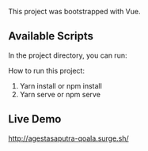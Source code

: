 This project was bootstrapped with Vue.

## Available Scripts

In the project directory, you can run:

How to run this project:

1. Yarn install or npm install
2. Yarn serve or npm serve


## Live Demo
http://agestasaputra-qoala.surge.sh/
